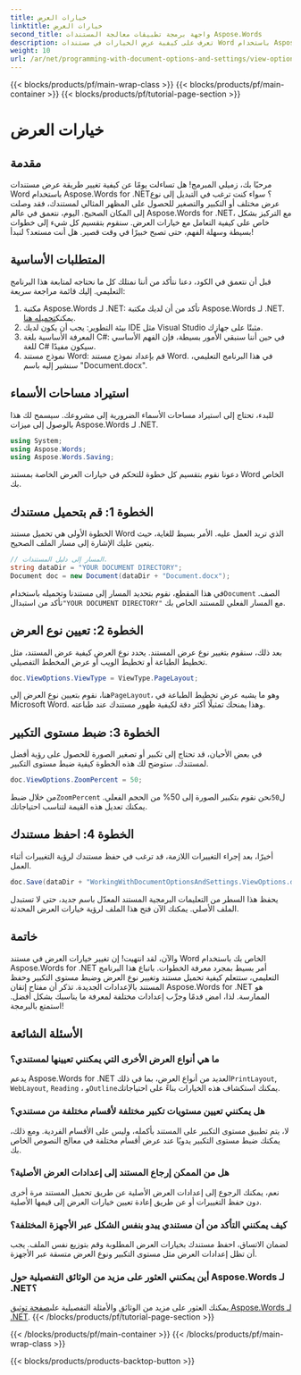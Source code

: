 ```yaml
---
title: خيارات العرض
linktitle: خيارات العرض
second_title: واجهة برمجة تطبيقات معالجة المستندات Aspose.Words
description: تعرف على كيفية عرض الخيارات في مستندات Word باستخدام Aspose.Words لـ .NET. يغطي هذا الدليل إعداد أنواع العرض وضبط مستويات التكبير وحفظ المستند.
weight: 10
url: /ar/net/programming-with-document-options-and-settings/view-options/
---
```


{{< blocks/products/pf/main-wrap-class >}}
{{< blocks/products/pf/main-container >}}
{{< blocks/products/pf/tutorial-page-section >}}

# خيارات العرض

## مقدمة

مرحبًا بك، زميلي المبرمج! هل تساءلت يومًا عن كيفية تغيير طريقة عرض مستندات Word باستخدام Aspose.Words for .NET؟ سواء كنت ترغب في التبديل إلى نوع عرض مختلف أو التكبير والتصغير للحصول على المظهر المثالي لمستندك، فقد وصلت إلى المكان الصحيح. اليوم، نتعمق في عالم Aspose.Words for .NET، مع التركيز بشكل خاص على كيفية التعامل مع خيارات العرض. سنقوم بتقسيم كل شيء إلى خطوات بسيطة وسهلة الفهم، حتى تصبح خبيرًا في وقت قصير. هل أنت مستعد؟ لنبدأ!

## المتطلبات الأساسية

قبل أن نتعمق في الكود، دعنا نتأكد من أننا نمتلك كل ما نحتاجه لمتابعة هذا البرنامج التعليمي. إليك قائمة مراجعة سريعة:

1.  مكتبة Aspose.Words لـ .NET: تأكد من أن لديك مكتبة Aspose.Words لـ .NET. يمكنك[تحميله هنا](https://releases.aspose.com/words/net/).
2. بيئة التطوير: يجب أن يكون لديك IDE مثل Visual Studio مثبتًا على جهازك.
3. المعرفة الأساسية بلغة C#: في حين أننا سنبقي الأمور بسيطة، فإن الفهم الأساسي للغة C# سيكون مفيدًا.
4. نموذج مستند Word: قم بإعداد نموذج مستند Word. في هذا البرنامج التعليمي، سنشير إليه باسم "Document.docx".

## استيراد مساحات الأسماء

للبدء، تحتاج إلى استيراد مساحات الأسماء الضرورية إلى مشروعك. سيسمح لك هذا بالوصول إلى ميزات Aspose.Words لـ .NET.

```csharp
using System;
using Aspose.Words;
using Aspose.Words.Saving;
```

دعونا نقوم بتقسيم كل خطوة للتحكم في خيارات العرض الخاصة بمستند Word الخاص بك.

## الخطوة 1: قم بتحميل مستندك

الخطوة الأولى هي تحميل مستند Word الذي تريد العمل عليه. الأمر بسيط للغاية، حيث يتعين عليك الإشارة إلى مسار الملف الصحيح.

```csharp
// المسار إلى دليل المستندات.
string dataDir = "YOUR DOCUMENT DIRECTORY";
Document doc = new Document(dataDir + "Document.docx");
```

 في هذا المقطع، نقوم بتحديد المسار إلى مستندنا وتحميله باستخدام`Document` الصف. تأكد من استبدال`"YOUR DOCUMENT DIRECTORY"` مع المسار الفعلي للمستند الخاص بك.

## الخطوة 2: تعيين نوع العرض

بعد ذلك، سنقوم بتغيير نوع عرض المستند. يحدد نوع العرض كيفية عرض المستند، مثل تخطيط الطباعة أو تخطيط الويب أو عرض المخطط التفصيلي.

```csharp
doc.ViewOptions.ViewType = ViewType.PageLayout;
```

 هنا، نقوم بتعيين نوع العرض إلى`PageLayout`، وهو ما يشبه عرض تخطيط الطباعة في Microsoft Word. وهذا يمنحك تمثيلًا أكثر دقة لكيفية ظهور مستندك عند طباعته.

## الخطوة 3: ضبط مستوى التكبير

في بعض الأحيان، قد تحتاج إلى تكبير أو تصغير الصورة للحصول على رؤية أفضل لمستندك. ستوضح لك هذه الخطوة كيفية ضبط مستوى التكبير.

```csharp
doc.ViewOptions.ZoomPercent = 50;
```

 من خلال ضبط`ZoomPercent` ل`50`نحن نقوم بتكبير الصورة إلى 50% من الحجم الفعلي. يمكنك تعديل هذه القيمة لتناسب احتياجاتك.

## الخطوة 4: احفظ مستندك

أخيرًا، بعد إجراء التغييرات اللازمة، قد ترغب في حفظ مستندك لرؤية التغييرات أثناء العمل.

```csharp
doc.Save(dataDir + "WorkingWithDocumentOptionsAndSettings.ViewOptions.docx");
```

يحفظ هذا السطر من التعليمات البرمجية المستند المعدّل باسم جديد، حتى لا تستبدل الملف الأصلي. يمكنك الآن فتح هذا الملف لرؤية خيارات العرض المحدثة.

## خاتمة

والآن، لقد انتهيت! إن تغيير خيارات العرض في مستند Word الخاص بك باستخدام Aspose.Words for .NET أمر بسيط بمجرد معرفة الخطوات. باتباع هذا البرنامج التعليمي، ستتعلم كيفية تحميل مستند وتغيير نوع العرض وضبط مستوى التكبير وحفظ المستند بالإعدادات الجديدة. تذكر أن مفتاح إتقان Aspose.Words for .NET هو الممارسة. لذا، امض قدمًا وجرِّب إعدادات مختلفة لمعرفة ما يناسبك بشكل أفضل. استمتع بالبرمجة!

## الأسئلة الشائعة

### ما هي أنواع العرض الأخرى التي يمكنني تعيينها لمستندي؟

 يدعم Aspose.Words for .NET العديد من أنواع العرض، بما في ذلك`PrintLayout`, `WebLayout`, `Reading` ، و`Outline`يمكنك استكشاف هذه الخيارات بناءً على احتياجاتك.

### هل يمكنني تعيين مستويات تكبير مختلفة لأقسام مختلفة من مستندي؟

لا، يتم تطبيق مستوى التكبير على المستند بأكمله، وليس على الأقسام الفردية. ومع ذلك، يمكنك ضبط مستوى التكبير يدويًا عند عرض أقسام مختلفة في معالج النصوص الخاص بك.

### هل من الممكن إرجاع المستند إلى إعدادات العرض الأصلية؟

نعم، يمكنك الرجوع إلى إعدادات العرض الأصلية عن طريق تحميل المستند مرة أخرى دون حفظ التغييرات أو عن طريق إعادة تعيين خيارات العرض إلى قيمها الأصلية.

### كيف يمكنني التأكد من أن مستندي يبدو بنفس الشكل عبر الأجهزة المختلفة؟

لضمان الاتساق، احفظ مستندك بخيارات العرض المطلوبة وقم بتوزيع نفس الملف. يجب أن تظل إعدادات العرض مثل مستوى التكبير ونوع العرض متسقة عبر الأجهزة.

### أين يمكنني العثور على مزيد من الوثائق التفصيلية حول Aspose.Words لـ .NET؟

 يمكنك العثور على مزيد من الوثائق والأمثلة التفصيلية على[صفحة توثيق Aspose.Words لـ .NET](https://reference.aspose.com/words/net/).
{{< /blocks/products/pf/tutorial-page-section >}}

{{< /blocks/products/pf/main-container >}}
{{< /blocks/products/pf/main-wrap-class >}}

{{< blocks/products/products-backtop-button >}}

